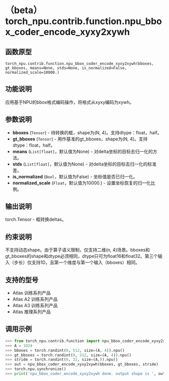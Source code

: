 # （beta）torch\_npu.contrib.function.npu\_bbox\_coder\_encode\_xyxy2xywh

## 函数原型

```
torch_npu.contrib.function.npu_bbox_coder_encode_xyxy2xywh(bboxes, gt_bboxes, means=None, stds=None, is_normalized=False, normalized_scale=10000.)
```

## 功能说明

应用基于NPU的bbox格式编码操作，将格式从xyxy编码为xywh。

## 参数说明

-   **bboxes** (`Tensor`) - 待转换的框，shape为\(N, 4\)。支持dtype：float，half。
-   **gt_bboxes** (`Tensor`) - 用作基准的gt\_bboxes，shape为\(N, 4\)。支持dtype：float，half。
-   **means** (`List[float]`，默认值为None\) - 对delta坐标的目标去归一化的方法。
-   **stds** (`List[float]`，默认值为None\) - 对delta坐标的目标去归一化的标准差。
-   **is_normalized** (`Bool`，默认值为False\) - 坐标值是否已归一化。
-   **normalized_scale** (`Float`，默认值为10000.\) - 设置坐标恢复的归一化比例。

## 输出说明

torch.Tensor - 框转换deltas。

## 约束说明

不支持动态shape。由于算子语义限制，仅支持二维\(n, 4\)场景。bboxes和gt\_bboxes的shape和dtype必须相同，dtype只可为float16和float32。第三个输入（步长）仅支持1D，且第一个维度与第一个输入（bboxes）相同。

## 支持的型号

-   <term>Atlas 训练系列产品</term>
-   <term>Atlas A2 训练系列产品</term>
-   <term>Atlas A3 训练系列产品</term>
-   <term>Atlas 推理系列产品</term>

## 调用示例

```python
>>> from torch_npu.contrib.function import npu_bbox_coder_encode_xyxy2xywh
>>> A = 1024
>>> bboxes = torch.randint(0, 512, size=(A, 4)).npu()
>>> gt_bboxes = torch.randint(0, 512, size=(A, 4)).npu()
>>> stride = torch.randint(0, 32, size=(A,)).npu()
>>> out = npu_bbox_coder_encode_xyxy2xywh(bboxes, gt_bboxes, stride)
>>> torch.npu.synchronize()
>>> print('npu_bbox_coder_encode_xyxy2xywh done. output shape is ', out.shape)
```


